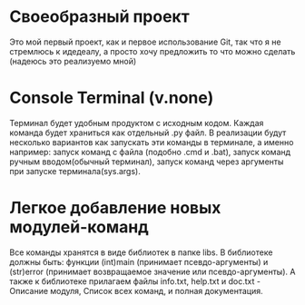 # Своеобразный проект
 Это мой первый проект, как и первое использование Git, так что я не стремлюсь
к идедеалу, а просто хочу предложить то что можно сделать (надеюсь это
реализуемо мной)

# Console Terminal (v.none)
 Терминал будет удобным продуктом с исходным кодом. Каждая команда будет
храниться как отдельный .py файл. В реализации будут несколько вариантов как
запускать эти команды в терминале, а именно например: запуск команд с файла
(подобно .cmd и .bat), запуск команд ручным вводом(обычный терминал), запуск
команд через аргументы при запуске терминала(sys.args).

# Легкое добавление новых модулей-команд
 Все команды хранятся в виде библиотек в папке libs. В библиотеке должны быть:
функции (int)main (принимает псевдо-аргументы) и (str)error (принимает
возвращаемое значение или псевдо-аргументы). А также к библиотеке прилагаем
файлы info.txt, help.txt и doc.txt - Описание модуля, Список всех команд, и
полная документация.
